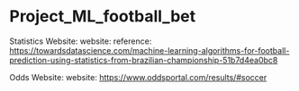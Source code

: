 # Project_ML_football_bet

Statistics Website:
website: 
reference: https://towardsdatascience.com/machine-learning-algorithms-for-football-prediction-using-statistics-from-brazilian-championship-51b7d4ea0bc8

Odds Website:
website: https://www.oddsportal.com/results/#soccer
